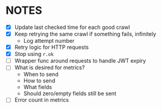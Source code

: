 # NOTES

- [x] Update last checked time for each good crawl
- [x] Keep retrying the same crawl if something fails, infinitely
  - Log attempt number
- [x] Retry logic for HTTP requests
- [x] Stop using `r.ok`
- [ ] Wrapper func around requests to handle JWT expiry
- [ ] What is desired for metrics?
  - When to send
  - How to send
  - What fields
  - Should zero/empty fields still be sent
- [ ] Error count in metrics